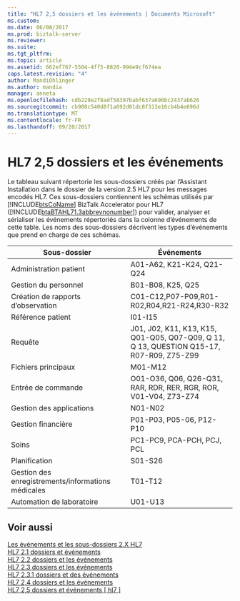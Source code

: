 ```yaml
---
title: "HL7 2,5 dossiers et les événements | Documents Microsoft"
ms.custom: 
ms.date: 06/08/2017
ms.prod: biztalk-server
ms.reviewer: 
ms.suite: 
ms.tgt_pltfrm: 
ms.topic: article
ms.assetid: 662ef767-5504-4ff5-8820-994e9cf674ea
caps.latest.revision: "4"
author: MandiOhlinger
ms.author: mandia
manager: anneta
ms.openlocfilehash: cdb229e2f8adf58397babf637a696bc2437ab626
ms.sourcegitcommit: cb908c540d8f1a692d01dc8f313e16cb4b4e696d
ms.translationtype: MT
ms.contentlocale: fr-FR
ms.lasthandoff: 09/20/2017
---
```

# <a name="hl7-25-folders-and-events"></a>HL7 2,5 dossiers et les événements
Le tableau suivant répertorie les sous-dossiers créés par l’Assistant Installation dans le dossier de la version 2.5 HL7 pour les messages encodés HL7. Ces sous-dossiers contiennent les schémas utilisés par [!INCLUDE[btsCoName](../../includes/btsconame-md.md)] BizTalk Accelerator pour HL7 ([!INCLUDE[btaBTAHL71.3abbrevnonumber](../../includes/btabtahl71-3abbrevnonumber-md.md)]) pour valider, analyser et sérialiser les événements répertoriés dans la colonne d’événements de cette table. Les noms des sous-dossiers décrivent les types d’événements que prend en charge de ces schémas.  
  
|Sous-dossier|Événements|  
|---------------|------------|  
|Administration patient|A01-A62, K21-K24, Q21-Q24|  
|Gestion du personnel|B01-B08, K25, Q25|  
|Création de rapports d’observation|C01-C12,P07-P09,R01-R02,R04,R21-R24,R30-R32|  
|Référence patient|I01-I15|  
|Requête|J01, J02, K11, K13, K15, Q01-Q05, Q07-Q09, Q 11, Q 13, QUESTION Q15-17, R07-R09, Z75-Z99|  
|Fichiers principaux|M01-M12|  
|Entrée de commande|O01-O36, Q06, Q26-Q31, RAR, RDR, RER, RGR, ROR, V01-V04, Z73-Z74|  
|Gestion des applications|N01-N02|  
|Gestion financière|P01-P03, P05-06, P12-P10|  
|Soins|PC1-PC9, PCA-PCH, PCJ, PCL|  
|Planification|S01-S26|  
|Gestion des enregistrements/informations médicales|T01-T12|  
|Automation de laboratoire|U01-U13|  
  
## <a name="see-also"></a>Voir aussi  
 [Les événements et les sous-dossiers 2.X HL7](../../adapters-and-accelerators/accelerator-hl7/hl7-2-x-subfolders-and-events.md)   
 [HL7 2.1 dossiers et événements](../../adapters-and-accelerators/accelerator-hl7/hl7-2-1-folders-and-events.md)   
 [HL7 2.2 dossiers et les événements](../../adapters-and-accelerators/accelerator-hl7/hl7-2-2-folders-and-events.md)   
 [HL7 2.3 dossiers et les événements](../../adapters-and-accelerators/accelerator-hl7/hl7-2-3-folders-and-events.md)   
 [HL7 2.3.1 dossiers et des événements](../../adapters-and-accelerators/accelerator-hl7/hl7-2-3-1-folders-and-events.md)   
 [HL7 2,4 dossiers et les événements](../../adapters-and-accelerators/accelerator-hl7/hl7-2-4-folders-and-events.md)   
 [HL7 2,5 dossiers et événements &#91; hl7 &#93;](../../adapters-and-accelerators/accelerator-hl7/hl7-2-5-folders-and-events.md)